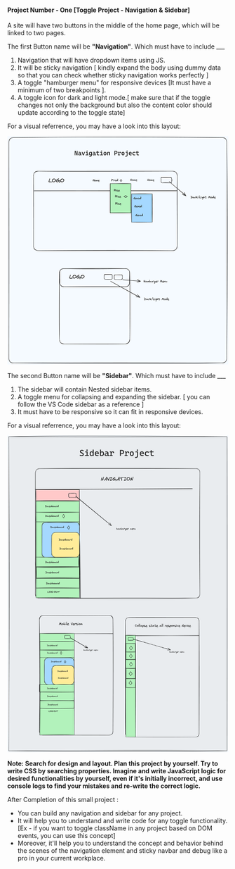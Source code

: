 
#### Project Number - One [Toggle Project - Navigation & Sidebar]

A site will have two buttons in the middle of the home page, which will be linked to two pages.

The first Button name will be **"Navigation"**. Which must have to include ___

1. Navigation that will have dropdown items using JS.
2. It will be sticky navigation [ kindly expand the body using dummy data so that you can check whether sticky navigation works perfectly ]
3. A toggle "hamburger menu" for responsive devices [It must have a minimum of two breakpoints ].
4. A toggle icon for dark and light mode.[ make sure that if the toggle changes not only the background but also the content color should update according to the toggle state]

For a visual referrence, you may have a look into this layout:

![Alt text](../photo_resources/Untitled-2024-02-26-1947.png)

The second Button name will be **"Sidebar"**. Which must have to include ___

1. The sidebar will contain Nested sidebar items.
2. A toggle menu for collapsing and expanding the sidebar. [ you can follow the VS Code sidebar as a reference ]
3. It must have to be responsive so it can fit in responsive devices.

For a visual referrence, you may have a look into this layout:

![Alt text](../photo_resources/sidebar_final.png)

**Note: Search for design and layout. Plan this project by yourself. Try to write CSS by searching properties. Imagine and write JavaScript logic for desired functionalities by yourself, even if it's initially incorrect, and use console logs to find your mistakes and re-write the correct logic.**

After Completion of this small project :

- You can build any navigation and sidebar for any project.
- It will help you to understand and write code for any toggle functionality. [Ex - if you want to toggle className in any project based on DOM events, you can use this concept]
- Moreover, it'll help you to understand the concept and behavior behind the scenes of the navigation element and sticky navbar and debug like a pro in your current workplace.
